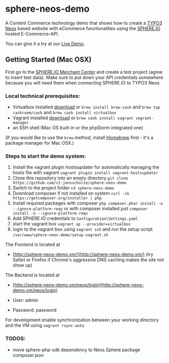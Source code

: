 # sphere-neos-demo

A Content Commerce technology demo that shows how to create a [TYPO3 Neos](http://neos.typo3.org/) based website with eCommerce functionalities using the [SPHERE.IO](http://dev.sphere.io) hosted E-Commerce-API.

You can give it a try at our [Live Demo](http://sphere-neos.flownative.com/).

## Getting Started (Mac OSX)

First go to the [SPHERE.IO Merchant Center](http://admin.sphere.io/) and create a test project (agree to insert test data). Make sure to put down your API credentials somewhere because you will need them when connecting SPHERE.IO to TYPO3 Neos.

### Local technical prerequisites:

 * Virtualbox installed [download](http://www.virtualbox.org/) or `brew install brew-cask` and `brew tap caskroom/cask` and `brew cask install virtualbox`
 * Vagrant installed [download](https://www.vagrantup.com/downloads.html) or `brew cask install vagrant vagrant-manager`
 * an SSH shell (Mac OS built-in or the phpStorm integrated one)

(If you would like to use the `brew` method, install [Homebrew](http://brew.sh/) first - it's a package manager for Mac OSX.)

### Steps to start the demo system:

 1. Install the vagrant plugin hostsupdater for automatically managing the hosts file with vagrant
	`vagrant plugin install vagrant-hostsupdater`
 1. Clone this repository into an empty directory
 	`git clone https://github.com/ct-jensschulze/sphere-neos-demo`
 1. Switch to the project folder
 	`cd sphere-neos-demo`
 1. Download composer if not installed on system
  	`curl -sS https://getcomposer.org/installer | php`
 1. Install required packages with composer
 	`php composer.phar install -o --ignore-platform-reqs` or with composer installed just `composer install -o --ignore-platform-reqs`
 1. Add SPHERE.IO credentials to `Configuration\Settings.yaml`
 1. start the vagrant box
	`vagrant up --provider=virtualbox`
 1. login to the vagrant box using `vagrant ssh` and run the setup script
   `/var/www/sphere-neos-demo/setup-vagrant.sh`

The Frontend is located at

* [http://sphere-neos-demo.vm/](http://sphere-neos-demo.vm/) (try Safari or Firefox if Chrome's aggressive DNS caching makes the site not show up)

The Backend is located at

 * [http://sphere-neos-demo.vm/neos/login](http://sphere-neos-demo.vm/neos/login)

 * User: admin
 * Password: password

For development enable synchronization between your working directory and the VM using `vagrant rsync-auto`

### TODOS:

 * move sphere-php-sdk dependency to Neos.Sphere package composer.json

